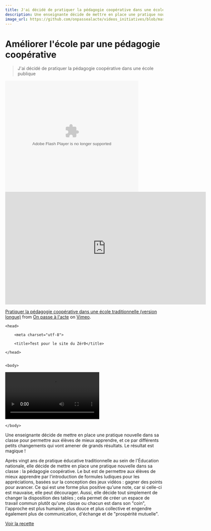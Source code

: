 ```yaml
---
title: J'ai décidé de pratiquer la pédagogie coopérative dans une école publique
description: Une enseignante décide de mettre en place une pratique nouvelle dans sa classe pour permettre aux élèves de mieux apprendre, et ce par différents petits changements qui vont amener de grands résultats.
image_url: https://github.com/onpassealacte/videos_initiatives/blob/master/media/pedagogie_cooperative.jpg?raw=true
---
```


# Améliorer l'école par une pédagogie coopérative

> J'ai décidé de pratiquer la pédagogie coopérative dans une école publique

<div>
<object type="application/x-shockwave-flash" width="425" height="355" data="https://vimeo.com/131476633">
<param name="movie" value="https://vimeo.com/131476633" />
<param name="wmode" value="transparent" />
</object>

<!--[if lte IE 6 ]>
<embed src="https://vimeo.com/131476633" type="application/x-shockwave-flash" wmode="transparent" width="425" height="355"></embed>
<![endif]-->

</div>

<iframe src="https://player.vimeo.com/video/131476633?title=0&byline=0&portrait=0" width="640" height="360" frameborder="0" webkitallowfullscreen mozallowfullscreen allowfullscreen></iframe>
<p><a href="https://vimeo.com/131476633">Pratiquer la p&eacute;dagogie coop&eacute;rative dans une &eacute;cole traditionnelle (version longue)</a> from <a href="https://vimeo.com/onpassealacte">On passe &agrave; l&#039;acte</a> on <a href="https://vimeo.com">Vimeo</a>.</p>

<html lang="fr">

    <head>

        <meta charset="utf-8">

        <title>Test pour le site du Zér0</title>

    </head>


    <body>


<video src="https://vimeo.com/131476633" controls>

    Votre navigateur n'est pas compatible avec le HTML 5, désolé.

</video>


    </body>


</html>

Une enseignante décide de mettre en place une pratique nouvelle dans sa classe pour permettre aux élèves de mieux apprendre, et ce par différents petits changements qui vont amener de grands résultats. Le résultat est magique ! 

Après vingt ans de pratique éducative traditionnelle au sein de l'Éducation nationale, elle décide de mettre en place une pratique nouvelle dans sa classe : la pédagogie coopérative. Le but est de permettre aux élèves de mieux apprendre par l'introduction de formules ludiques pour les appréciations, basées sur la conception des jeux vidéos : gagner des points pour avancer. Ce qui est une forme plus positive qu'une note, car si celle-ci est mauvaise, elle peut décourager. Aussi, elle décide tout simplement de changer la disposition des tables ; cela permet de créer un espace de travail commun plutôt qu'une classe ou chacun est dans son "coin", l'approche est plus humaine, plus douce et plus collective et engendre également plus de communication, d'échange et de "prospérité mutuelle".

[Voir la recette](http://www.onpassealacte.fr/recettes_coup_de_coeur_en_savoir_plus.php?r=86214489152)

